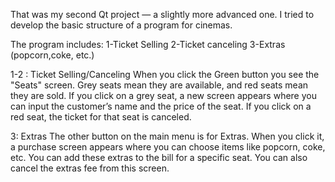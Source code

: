That was my second Qt project — a slightly more advanced one.
I tried to develop the basic structure of a program for cinemas.

The program includes:
1-Ticket Selling
2-Ticket canceling
3-Extras (popcorn,coke, etc.)

1-2 : Ticket Selling/Canceling
When you click the Green button you see the "Seats" screen. 
Grey seats mean they are available, and red seats mean they are sold.
If you click on a grey seat, a new screen appears where you can input the customer’s name and the price of the seat.
If you click on a red seat, the ticket for that seat is canceled.

3: Extras
The other button on the main menu is for Extras. 
When you click it, a purchase screen appears where you can choose items like popcorn, coke, etc.
You can add these extras to the bill for a specific seat.
You can also cancel the extras fee from this screen.
